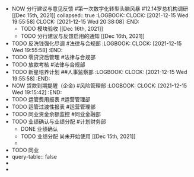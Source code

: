 - NOW 分行建议与意见反馈 #第一次数字化转型头脑风暴 #12.14罗总机构调研 [[Dec 15th, 2021]]
  collapsed:: true
  :LOGBOOK:
  CLOCK: [2021-12-15 Wed 19:55:58]
  CLOCK: [2021-12-15 Wed 20:38:08]
  :END:
	- TODO 模块验收 [[Dec 16th, 2021]]
	- TODO 分行建议与反馈启用的通知 [[Dec 16th, 2021]]
- TODO 反洗钱强化尽调 #法律与合规部
  :LOGBOOK:
  CLOCK: [2021-12-15 Wed 19:55:58]
  :END:
- TODO 零贷贷后管理 #法律与合规部
- TODO 放款考核 #法律与合规部
- TODO 新星培养计划 ##人事监察部
  :LOGBOOK:
  CLOCK: [2021-12-15 Wed 19:55:58]
  :END:
- NOW 贷款到期提醒（企金)  #风险管理部
  :LOGBOOK:
  CLOCK: [2021-12-15 Wed 19:15:42]
  :END:
- TODO 运管费用报表 #运营管理部
- TODO 运管过渡性报表 #运营管理部
- TODO 同业资金余额监控 #同业金融部
- TODO 业绩确认与业绩分配 #计划财务部
	- DONE 业绩确认
	- TODO 业绩分配
	  尚未开始使用 [[Dec 15th, 2021]]
	-
- TODO 同业
- query-table:: false
-
-